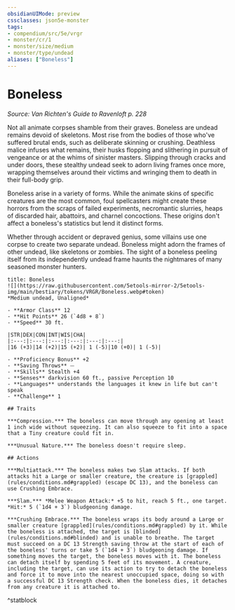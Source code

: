 ```yaml
---
obsidianUIMode: preview
cssclasses: json5e-monster
tags:
- compendium/src/5e/vrgr
- monster/cr/1
- monster/size/medium
- monster/type/undead
aliases: ["Boneless"]
---
```

# Boneless
*Source: Van Richten's Guide to Ravenloft p. 228*  

Not all animate corpses shamble from their graves. Boneless are undead remains devoid of skeletons. Most rise from the bodies of those who've suffered brutal ends, such as deliberate skinning or crushing. Deathless malice infuses what remains, their husks flopping and slithering in pursuit of vengeance or at the whims of sinister masters. Slipping through cracks and under doors, these stealthy undead seek to adorn living frames once more, wrapping themselves around their victims and wringing them to death in their full-body grip.

Boneless arise in a variety of forms. While the animate skins of specific creatures are the most common, foul spellcasters might create these horrors from the scraps of failed experiments, necromantic slurries, heaps of discarded hair, abattoirs, and charnel concoctions. These origins don't affect a boneless's statistics but lend it distinct forms.

Whether through accident or depraved genius, some villains use one corpse to create two separate undead. Boneless might adorn the frames of other undead, like skeletons or zombies. The sight of a boneless peeling itself from its independently undead frame haunts the nightmares of many seasoned monster hunters.

```ad-statblock
title: Boneless
![](https://raw.githubusercontent.com/5etools-mirror-2/5etools-img/main/bestiary/tokens/VRGR/Boneless.webp#token)
*Medium undead, Unaligned*

- **Armor Class** 12 
- **Hit Points** 26 (`4d8 + 8`)
- **Speed** 30 ft.

|STR|DEX|CON|INT|WIS|CHA|
|:---:|:---:|:---:|:---:|:---:|:---:|
|16 (+3)|14 (+2)|15 (+2)| 1 (-5)|10 (+0)| 1 (-5)|

- **Proficiency Bonus** +2
- **Saving Throws** ⏤
- **Skills** Stealth +4
- **Senses** darkvision 60 ft., passive Perception 10
- **Languages** understands the languages it knew in life but can't speak
- **Challenge** 1

## Traits

***Compression.*** The boneless can move through any opening at least 1 inch wide without squeezing. It can also squeeze to fit into a space that a Tiny creature could fit in.

***Unusual Nature.*** The boneless doesn't require sleep.

## Actions

***Multiattack.*** The boneless makes two Slam attacks. If both attacks hit a Large or smaller creature, the creature is [grappled](rules/conditions.md#grappled) (escape DC 13), and the boneless can use Crushing Embrace.

***Slam.*** *Melee Weapon Attack:* +5 to hit, reach 5 ft., one target. *Hit:* 5 (`1d4 + 3`) bludgeoning damage.

***Crushing Embrace.*** The boneless wraps its body around a Large or smaller creature [grappled](rules/conditions.md#grappled) by it. While the boneless is attached, the target is [blinded](rules/conditions.md#blinded) and is unable to breathe. The target must succeed on a DC 13 Strength saving throw at the start of each of the boneless' turns or take 5 (`1d4 + 3`) bludgeoning damage. If something moves the target, the boneless moves with it. The boneless can detach itself by spending 5 feet of its movement. A creature, including the target, can use its action to try to detach the boneless and force it to move into the nearest unoccupied space, doing so with a successful DC 13 Strength check. When the boneless dies, it detaches from any creature it is attached to.
```
^statblock